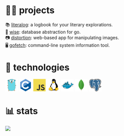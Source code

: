<div>

# 👩‍💻 projects
📚 [literalog](https://github.com/beatrizrdgs/literalog): a logbook for your literary explorations. <br>
📁 [wise](https://github.com/literalog/go-wise): database abstraction for go. <br>
📷 [distortion](https://github.com/beatrizrdgs/distortion): web-based app for manipulating images. <br>
🖥️ [gofetch](https://github.com/beatrizrdgs/gofetch): command-line system information tool. <br>

# 🔧 technologies
<img src="https://raw.githubusercontent.com/devicons/devicon/master/icons/go/go-original.svg" alt="Go" width="40" />
<img src="https://raw.githubusercontent.com/devicons/devicon/master/icons/c/c-original.svg" alt="C" width="40" />
<img src="https://raw.githubusercontent.com/devicons/devicon/master/icons/javascript/javascript-original.svg" alt="JavaScript" width="40" />
<img src="https://raw.githubusercontent.com/devicons/devicon/master/icons/linux/linux-original.svg" alt="Linux" width="40" />
<img src="https://raw.githubusercontent.com/devicons/devicon/master/icons/docker/docker-original.svg" alt="Docker" width="40" />
<img src="https://raw.githubusercontent.com/devicons/devicon/master/icons/mongodb/mongodb-original.svg" alt="MongoDB" width="40" />
<img src="https://raw.githubusercontent.com/devicons/devicon/master/icons/postgresql/postgresql-original.svg" alt="PostgreSQL" width="40" />
<br>

# 📊 stats
![](https://github-readme-stats.vercel.app/api?username=beatrizrdgs&theme=bear&hide_border=true&include_all_commits=false&count_private=true)<br>

<!-- ![](https://github-readme-stats.vercel.app/api/top-langs/?username=beatrizrdgs&theme=bear&hide_border=true&include_all_commits=false&count_private=true&layout=compact)<br> -->

<!-- ![](https://github-contributor-stats.vercel.app/api?username=beatrizrdgs&limit=5&theme=bear&combine_all_yearly_contributions=true)<br> -->

<!-- ---
[![](https://visitcount.itsvg.in/api?id=beatrizrdgs&icon=0&color=5)](https://visitcount.itsvg.in) -->

</div>

